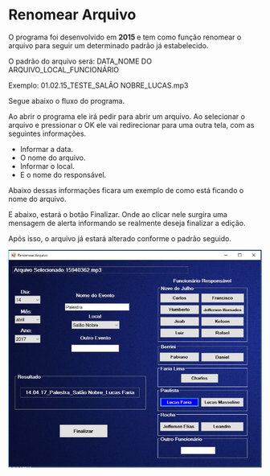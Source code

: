 # Renomear Arquivo

O programa foi desenvolvido em <b> 2015 </b> e tem como função renomear o arquivo para seguir um determinado padrão já estabelecido.

O padrão do arquivo será: DATA_NOME DO ARQUIVO_LOCAL_FUNCIONÁRIO

Exemplo: 01.02.15_TESTE_SALÃO NOBRE_LUCAS.mp3

Segue abaixo o fluxo do programa.

Ao abrir o programa ele irá pedir para abrir um arquivo.
Ao selecionar o arquivo e pressionar o OK ele vai redirecionar para uma outra tela, com as seguintes informações.

- Informar a data.
- O nome do arquivo.
- Informar o local.
- E o nome do responsável.

Abaixo dessas informações ficara um exemplo de como está ficando o nome do arquivo.

E abaixo, estará o botão Finalizar. Onde ao clicar nele surgira uma mensagem de alerta informando se realmente deseja finalizar a edição.

Após isso, o arquivo já estará alterado conforme o padrão seguido.

![alt tag](https://github.com/lucasfsilva94/RenomearArquivo/blob/master/exemplo.JPG)  
